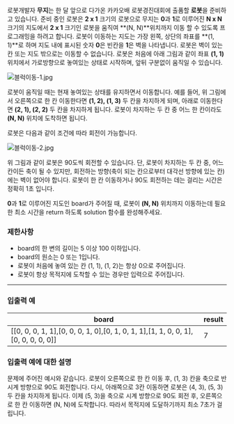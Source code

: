 
로봇개발자 **무지**는 한 달 앞으로 다가온 카카오배 로봇경진대회에 출품할 **로봇**을 준비하고 있습니다. 준비 중인 로봇은 **2 x 1** 크기의 로봇으로 무지는 **0**과 **1**로 이루어진 **N x N** 크기의 지도에서 **2 x 1** 크기인 로봇을 움직여 **(N, N)**위치까지 이동 할 수 있도록 프로그래밍을 하려고 합니다. 로봇이 이동하는 지도는 가장 왼쪽, 상단의 좌표를 **(1, 1)**로 하며 지도 내에 표시된 숫자 **0**은 빈칸을 **1**은 벽을 나타냅니다. 로봇은 벽이 있는 칸 또는 지도 밖으로는 이동할 수 없습니다. 로봇은 처음에 아래 그림과 같이 좌표 **(1, 1)** 위치에서 가로방향으로 놓여있는 상태로 시작하며, 앞뒤 구분없이 움직일 수 있습니다.

![블럭이동-1.jpg](https://grepp-programmers.s3.amazonaws.com/files/production/33f5c19ba6/052d3514-5fca-4b85-82aa-0f9eaefae0a3.jpg)

로봇이 움직일 때는 현재 놓여있는 상태를 유지하면서 이동합니다. 예를 들어, 위 그림에서 오른쪽으로 한 칸 이동한다면 **(1, 2), (1, 3)** 두 칸을 차지하게 되며, 아래로 이동한다면 **(2, 1), (2, 2)** 두 칸을 차지하게 됩니다. 로봇이 차지하는 두 칸 중 어느 한 칸이라도 **(N, N)** 위치에 도착하면 됩니다.

로봇은 다음과 같이 조건에 따라 회전이 가능합니다.

![블럭이동-2.jpg](https://grepp-programmers.s3.amazonaws.com/files/production/edfcdf57d3/f87055df-91e5-4f47-b99a-400c54bfdf3a.jpg)

위 그림과 같이 로봇은 90도씩 회전할 수 있습니다. 단, 로봇이 차지하는 두 칸 중, 어느 칸이든 축이 될 수 있지만, 회전하는 방향(축이 되는 칸으로부터 대각선 방향에 있는 칸)에는 벽이 없어야 합니다. 로봇이 한 칸 이동하거나 90도 회전하는 데는 걸리는 시간은 정확히 1초 입니다.

**0**과 **1**로 이루어진 지도인 board가 주어질 때, 로봇이 **(N, N)** 위치까지 이동하는데 필요한 최소 시간을 return 하도록 solution 함수를 완성해주세요.

### 제한사항

- board의 한 변의 길이는 5 이상 100 이하입니다.
- board의 원소는 0 또는 1입니다.
- 로봇이 처음에 놓여 있는 칸 (1, 1), (1, 2)는 항상 0으로 주어집니다.
- 로봇이 항상 목적지에 도착할 수 있는 경우만 입력으로 주어집니다.

------

### 입출력 예

| board                                                        | result |
| ------------------------------------------------------------ | ------ |
| [[0, 0, 0, 1, 1],[0, 0, 0, 1, 0],[0, 1, 0, 1, 1],[1, 1, 0, 0, 1],[0, 0, 0, 0, 0]] | 7      |

### 입출력 예에 대한 설명

문제에 주어진 예시와 같습니다.
로봇이 오른쪽으로 한 칸 이동 후, (1, 3) 칸을 축으로 반시계 방향으로 90도 회전합니다. 다시, 아래쪽으로 3칸 이동하면 로봇은 (4, 3), (5, 3) 두 칸을 차지하게 됩니다. 이제 (5, 3)을 축으로 시계 방향으로 90도 회전 후, 오른쪽으로 한 칸 이동하면 (N, N)에 도착합니다. 따라서 목적지에 도달하기까지 최소 7초가 걸립니다.